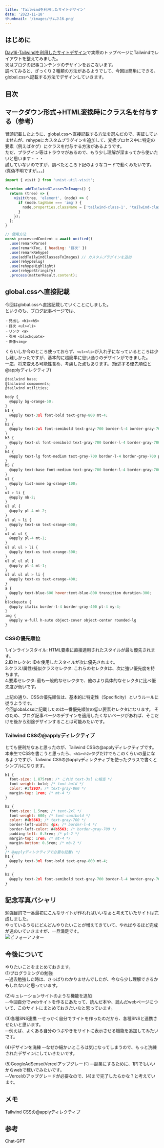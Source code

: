 ```yaml
---
title: 'Tailwindを利用したサイトデザイン'
date: '2023-11-18'
thumbnail: '/images/サムネ16.png'
---
```


## はじめに
[Day16-Tailwindを利用したサイトデザイン](/posts/day16)で実際のトップページにTailwindでレイアウトを整えてみました。  
次はブログの記事コンテンツのデザインをおこないます。  
調べてみると、ざっくり２種類の方法があるようでして、今回は簡単にできる、global.cssへ記載する方法でデザインしていきます。

## 目次

## マークダウン形式→HTML変換時にクラス名を付与する（参考）
冒頭記載したように、global.cssへ直接記載する方法を選んだので、実証していませんが、rehypeにカスタムプラグインを追加して、変換プロセス中に特定の要素（例えば<img>タグ）にクラスを付与する方法があるようです。  
ただ、プラグイン等はトラウマがあるので、もう少し理解が深まってから使いたいと思います・・・  
試していないのですが、調べたところ下記のようなコードで動くみたいです。(真偽不明ですが。。。)
```js
import { visit } from 'unist-util-visit';

function addTailwindClassesToImages() {
  return (tree) => {
    visit(tree, 'element', (node) => {
      if (node.tagName === 'img') {
        node.properties.className = ['tailwind-class-1', 'tailwind-class-2']; // ここに必要なクラスを追加
      }
    });
  };
}

// 使用方法
const processedContent = await unified()
  .use(remarkParse)
  .use(remarkToc, { heading: '目次' })
  .use(remarkRehype)
  .use(addTailwindClassesToImages) // カスタムプラグインを追加
  .use(rehypeSlug)
  .use(rehypeHighlight)
  .use(rehypeStringify)
  .process(matterResult.content);

```

## global.cssへ直接記載
今回はglobal.cssへ直接記載していくことにしました。  
というのも、ブログ記事ページでは、  
```
・見出し <h1><h5>
・目次 <ul><li>  
・リンク <a>  
・引用 <blockquote>  
・画像<img>
```

くらいしか今のところ使っておらず、```<ul><li>```が入れ子になっているところは少し難しかったですが、基本的に超簡単に思い通りのデザインができました。  
一応、将来変える可能性含め、考慮した点もあります。(後述する優先順位と@applyディレクティブ)

```js
@tailwind base;
@tailwind components;
@tailwind utilities;

body {
  @apply bg-orange-50;
}
h1 {
  @apply text-3xl font-bold text-gray-800 mt-4;
}
h2 {
  @apply text-2xl font-semibold text-gray-700 border-l-4 border-gray-700 pl-2 mt-4 mb-2;
}
h3 {
  @apply text-xl font-semibold text-gray-700 border-l-4 border-gray-700 pl-2 mt-4;
}
h4 {
  @apply text-lg font-medium text-gray-700 border-l-4 border-gray-700 pl-2 mt-4;
}
h5 {
  @apply text-base font-medium text-gray-700 border-l-4 border-gray-700 pl-2 mt-4;
}
ul {
  @apply list-none bg-orange-100;
}
ul > li {
  @apply mb-2;
}
ul ul {
  @apply pl-4 mt-2;
}
ul ul > li {
  @apply text-sm text-orange-600;
}
ul ul ul {
  @apply pl-4 mt-1;
}
ul ul ul > li {
  @apply text-xs text-orange-500;
}
ul ul ul ul {
  @apply pl-4 mt-1;
}
ul ul ul ul > li {
  @apply text-xs text-orange-400;
} 
a {
  @apply text-blue-600 hover:text-blue-800 transition duration-300;
}
blockquote {
  @apply italic border-l-4 border-gray-400 pl-4 my-4;
}
img {
  @apply w-full h-auto object-cover object-center rounded-lg
}
```

### CSSの優先順位
1.インラインスタイル: HTML要素に直接適用されたスタイルが最も優先されます。  
2.IDセレクタ: IDを使用したスタイルが次に優先されます。  
3.クラス/属性/擬似クラスセレクタ: これらのセレクタは、次に強い優先度を持ちます。  
4.要素セレクタ: 最も一般的なセレクタで、他のより具体的なセレクタに比べ優先度が低いです。  

上記の通り、CSSの優先順位は、基本的に特定性（Specificity）というルールに従うようです。  
今回global.cssに記載したのは一番優先順位の低い要素セレクタになリます。
そのため、ブログ記事ページのデザインを適用したくないページがあれば、そこだけを後から別途デザインすることは可能みたいです。  

### Tailwind CSSの@applyディレクティブ
とても便利だなぁと思ったのが、Tailwind CSSの@applyディレクティブです。  
本来生でCSSを書こうと思ったら、```<h1><h2>```タグだけでもこのくらいの量になるようですが、Tailwind CSSの@applyディレクティブを使ったクラスで書くとシンプルになります。

```js
h1 {
  font-size: 1.875rem; /* これは text-3xl に相当 */
  font-weight: bold; /* font-bold */
  color: #1f2937; /* text-gray-800 */
  margin-top: 1rem; /* mt-4 */
}

h2 {
  font-size: 1.5rem; /* text-2xl */
  font-weight: 600; /* font-semibold */
  color: #4b5563; /* text-gray-700 */
  border-left-width: 4px; /* border-l-4 */
  border-left-color: #4b5563; /* border-gray-700 */
  padding-left: 0.5rem; /* pl-2 */
  margin-top: 1rem; /* mt-4 */
  margin-bottom: 0.5rem; /* mb-2 */
}
/* @applyディレクティブで必要な記載↓ */
h1 {
  @apply text-3xl font-bold text-gray-800 mt-4;
}

h2 {
  @apply text-2xl font-semibold text-gray-700 border-l-4 border-gray-700 pl-2 mt-4 mb-2;
}
```
## 記念写真パシャリ
勉強目的で一番最初にこんなサイトが作れればいいなぁと考えていたサイトは完成しました。  
やっているうちにどんどんやりたいことが増えてきていて、やればやるほど完成が遠のいていきますが、一旦満足です。  
![ビフォーアフター](/images/sozai3.png)

## 今後について
やりたいことをまとめておきます。  
(1)プログラミングの勉強  
--過去勉強した時は、さっぱりわかりませんでしたが、今なら少し理解できるかもしれないと思っています。

(2)キュレーションサイトのような機能を追加  
--今回自分でwebサイトを作るにあたって、読んだ本や、読んだwebページについて、このサイトにまとめておきたいなと思っています。

(3)各種SNS連携
--せっかく自分でサイトを作ったのだから、各種SNSと連携させたいと思います。  
--例えば、よくある自分のつぶやきをサイトに表示させる機能を追加してみたいです。

(4)デザインを洗練
--なぜか細かいところは気になってしまうので、もっと洗練されたデザインにしていきたいです。

(5)GoogleAdSense(Vercelアップグレード)
--副業にするために、1円でもいいからwebで稼いでみたいです。  
--Vercelのアップグレードが必要なので、(4)まで完了したらかな？と考えています。

## メモ
Tailwind CSSの@applyディレクティブ

## 参考
Chat-GPT